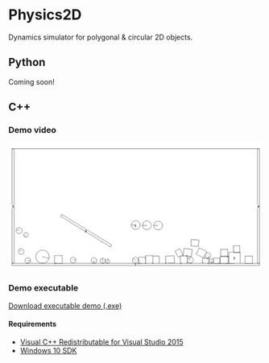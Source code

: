 # Physics2D

Dynamics simulator for polygonal & circular 2D objects.

## Python

Coming soon!

## C++

### Demo video

[![Demo video](./C++/demo/sample_img.png)](./C++/demo/demo.mp4 "Demo video")

### Demo executable

[Download executable demo (.exe)](./C++/demo/Physics_Final.exe)
#### Requirements
- [Visual C++ Redistributable for Visual Studio 2015](https://www.microsoft.com/en-US/download/details.aspx?id=48145)
- [Windows 10 SDK](https://developer.microsoft.com/en-us/windows/downloads/windows-sdk/)
